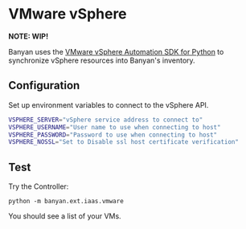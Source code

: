 # VMware vSphere

**NOTE: WIP!**

Banyan uses the [VMware vSphere Automation SDK for Python](https://github.com/vmware/vsphere-automation-sdk-python) to synchronize vSphere resources into Banyan's inventory.



## Configuration

Set up environment variables to connect to the vSphere API.
```bash
VSPHERE_SERVER="vSphere service address to connect to"
VSPHERE_USERNAME="User name to use when connecting to host"
VSPHERE_PASSWORD="Password to use when connecting to host"
VSPHERE_NOSSL="Set to Disable ssl host certificate verification"
```

## Test

Try the Controller:

```console
python -m banyan.ext.iaas.vmware
```

You should see a list of your VMs.

